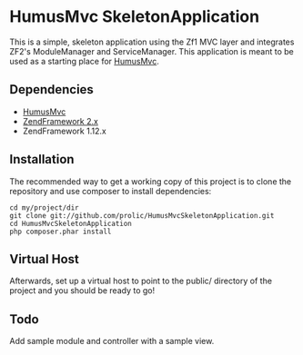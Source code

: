 HumusMvc SkeletonApplication
============================

This is a simple, skeleton application using the Zf1 MVC layer and integrates ZF2's ModuleManager and ServiceManager.
This application is meant to be used as a starting place for [HumusMvc](https://github.com/prolic/HumusMvc).

Dependencies
------------

 -  [HumusMvc](https://github.com/prolic/HumusMvc)
 -  [ZendFramework 2.x](https://github.com/zendframework/zf2)
 -  ZendFramework 1.12.x

Installation
------------

The recommended way to get a working copy of this project is to clone the repository
and use composer to install dependencies:

    cd my/project/dir
    git clone git://github.com/prolic/HumusMvcSkeletonApplication.git
    cd HumusMvcSkeletonApplication
    php composer.phar install

Virtual Host
------------

Afterwards, set up a virtual host to point to the public/ directory of the
project and you should be ready to go!

Todo
----

Add sample module and controller with a sample view.